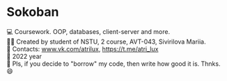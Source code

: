 # Sokoban
💻 Coursework. OOP, databases, client-server and more. <br />
👩‍🎓 Created by student of NSTU, 2 course, AVT-043, Sivirilova Mariia. <br />
📡 Contacts: www.vk.com/atrilux, https://t.me/atri_lux<br />
📆 2022 year <br />
🥺 Pls, if you decide to "borrow" my code, then write how good it is. Thnks. 😄
